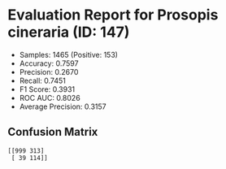 # Evaluation Report for Prosopis cineraria (ID: 147)
- Samples: 1465 (Positive: 153)
- Accuracy: 0.7597
- Precision: 0.2670
- Recall: 0.7451
- F1 Score: 0.3931
- ROC AUC: 0.8026
- Average Precision: 0.3157

## Confusion Matrix
```
[[999 313]
 [ 39 114]]
```
